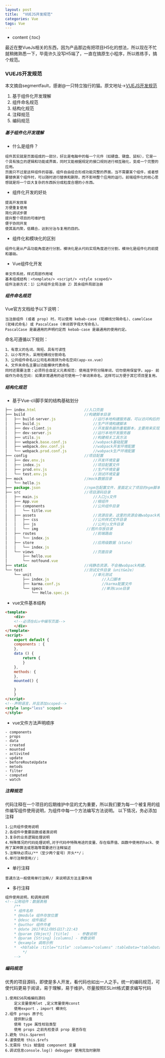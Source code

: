 ```yaml
---
layout: post
title:  "VUEJS开发规范"
categories: Vue
tags: Vue
---
```


* content
{:toc}

最近在整VueJs相关的东西，因为产品那边有把项目H5化的想法，所以现在不忙就稍微熟悉一下，毕竟许久没写H5端了，一直在搞原生小程序，所以练练手，搞个规范。
				




### VUEJS开发规范

本文摘自segmentfault，感谢@一只特立独行的猫。原文地址->[VUEJS开发规范](https://segmentfault.com/a/1190000012610056 "VUEJS开发规范")
      
1. 基于组件化开发理解
2. 组件命名规范
3. 结构化规范
4. 注释规范
5. 编码规范



##### 基于组件化开发理解

- 什么是组件？

```
组件其实就是页面组成的一部分，好比是电脑中的每一个元件（如硬盘、键盘、鼠标），它是一个具有独立的逻辑和功能或界面，同时又能根据规定的接口规则进行相互融化，变成一个完整的应用。
页面只不过是这样组件的容器，组件自由组合形成功能完整的界面，当不需要某个组件，或者想要替换某个组件时，可以随时进行替换和删除，而不影响整个应用的运行。前端组件化的核心思想就是将一个巨大复杂的东西拆分成粒度合理的小东西。
``` 

- 组件化开发的好处

```
提高开发效率
方便重复使用
简化调试步骤
提升整个项目的可维护性
便于协同开发
使其高内聚，低耦合，达到分治与复用的目的。
```

- 组件化和模块化的区别

```
组件化是从产品功能角度进行分割，模块化是从代码实现角度进行分割，模块化是组件化的前提和基础。
```

- Vue组件化开发

```
单文件系统，样式局部作用域
基本组成结构：<template/> <script/> <style scoped/>
组件注册方式：1）公共组件全局注册 2）其余组件局部注册
```


##### 组件命名规范   
     
Vue官方文档给予以下说明：


```
当注册组件 (或者 prop) 时，可以使用 kebab-case (短横线分隔命名)、camelCase (驼峰式命名) 或 PascalCase (单词首字母大写命名)。
PascalCase 是最通用的声明约定而 kebab-case 是最通用的使用约定。
``` 

命名可遵循以下规则：

```
1、有意义的名词、简短、具有可读性
2、以小写开头，采用短横线分割命名
3、公共组件命名以公司名称简拼为命名空间(app-xx.vue)
4、文件夹命名主要以功能模块代表命名
同时还需要注意：必须符合自定义元素规范: 使用连字符分隔单词，切勿使用保留字。app- 前缀作为命名空间: 如果非常通用的话可使用一个单词来命名，这样可以方便于其它项目里复用。
```

##### 结构化规范 

- 基于Vue-cli脚手架的结构基础划分

```js
├── index.html                      //入口页面
├── build                           //构建脚本目录
│   ├── build-server.js                 //运行本地构建服务器，可以访问构后的页面
│   ├── build.js                        //生产环境构建脚本
│   ├── dev-client.js                   //开发服务器热重载脚本，主要用来实现开发阶段的页面自动刷新
│   ├── dev-server.js                   //运行本地开发服务器
│   ├── utils.js                        //构建相关工具方法
│   ├── webpack.base.conf.js            //wabpack基础配置
│   ├── webpack.dev.conf.js             //wabpack开发环境配置
│   └── webpack.prod.conf.js            //wabpack生产环境配置
├── config                          //项目配置
│   ├── dev.env.js                      //开发环境变量
│   ├── index.js                        //项目配置文件
│   ├── prod.env.js                     //生产环境变量
│   └── test.env.js                     //测试环境变量
├── mock                            //mock数据目录
│   └── hello.js
├── package.json                    //npm包配置文件，里面定义了项目的npm脚本，依赖包等信息
├── src                             //项目源码目录    
│   ├── main.js                         //入口js文件
│   ├── App.vue                         //根组件
│   ├── components                      //公共组件目录
│   │   └── title.vue
│   ├── assets                          //资源目录，这里的资源会被wabpack构建
│   │   ├── css                         //公共样式文件目录
│   │   ├── js                          //公共js文件目录
│   │   └── img                      //图片存放目录
│   ├── routes                          //前端路由
│   │   └── index.js
│   ├── store                           //应用级数据（state）
│   │   └── index.js
│   └── views                           //页面目录
│       ├── hello.vue
│       └── notfound.vue
├── static                          //纯静态资源，不会被wabpack构建。
└── test                            //测试文件目录（unit&e2e）
    └── unit                            //单元测试
        ├── index.js                        //入口脚本
        ├── karma.conf.js                   //karma配置文件
        └── specs                           //单测case目录
            └── Hello.spec.js
``` 

- vue文件基本结构

```html
<template>
    <div>
    <!--必须在div中编写页面-->
    </div>
</template>
<script>
    export default {
    components : {
    },
    data () {
        return {
        }
    },
    methods: {
    },
    mounted() {

    }
    }
</script>
<!--声明语言，并且添加scoped-->
<style lang="less" scoped>
</style>
```

- vue文件方法声明顺序

```
- components   
- props    
- data     
- created
- mounted
- activited
- update
- beforeRouteUpdate
- metods   
- filter
- computed
- watch
```

##### 注释规范
      

代码注释在一个项目的后期维护中显的尤为重要，所以我们要为每一个被复用的组件编写组件使用说明，为组件中每一个方法编写方法说明。
以下情况，务必添加注释

```
1.公共组件使用说明
2.各组件中重要函数或者类说明
3.复杂的业务逻辑处理说明
4.特殊情况的代码处理说明,对于代码中特殊用途的变量、存在临界值、函数中使用的hack、使用了某种算法或思路等需要进行注释描述
5.注释块必须以/**（至少两个星号）开头**/；
6.单行注释使用//；
```    

- 单行注释

```
普通方法一般使用单行注释// 来说明该方法主要作用
```

- 多行注释

```html
组件使用说明，和调用说明 
<!--公用组件：数据表格
    /**
    * 组件名称
    * @module 组件存放位置
    * @desc 组件描述
    * @author 组件作者
    * @date 2017年12月05日17:22:43
    * @param {Object} [title]    - 参数说明
    * @param {String} [columns] - 参数说明
    * @example 调用示例
    *  <hbTable :title="title" :columns="columns" :tableData="tableData"></hbTable>
        */
    -->
```


##### 编码规范


优秀的项目源码，即使是多人开发，看代码也如出一人之手。统一的编码规范，可使代码更易于阅读，易于理解，易于维护。尽量按照ESLint格式要求编写代码

```
1.使用ES6风格编码源码
    定义变量使用let ,定义常量使用const
    使用export ，import 模块化
2.组件 props 原子化
    提供默认值
    使用 type 属性校验类型
    使用 props 之前先检查该 prop 是否存在
3.避免 this.$parent
4.谨慎使用 this.$refs
5.无需将 this 赋值给 component 变量
6.调试信息console.log() debugger 使用完及时删除
``` 









